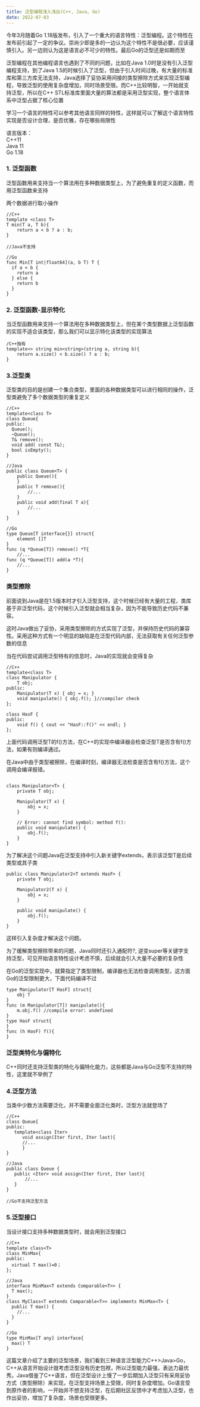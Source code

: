 ```yaml
---
title: 泛型编程浅入浅出(C++, Java, Go)
date: 2022-07-03
---
```


今年3月随着Go 1.18版发布，引入了一个重大的语言特性：泛型编程。这个特性在发布前引起了一定的争议。崇尚少即是多的一边认为这个特性不是很必要，应该谨慎引入。另一边则认为这是语言必不可少的特性。最后Go的泛型还是如期而至

泛型编程在其他编程语言也遇到了不同的问题，比如在Java 1.0时是没有引入泛型编程支持，到了Java 1.5的时候引入了泛型，但由于引入时间过晚，有大量的标准库和第三方库无法支持，Java选择了妥协采用间接的类型擦除方式来实现泛型编程，导致泛型的使用复杂度增加，同时场景受限。而C++比较明智，一开始就支持泛型，所以在C++ STL标准库里面大量的算法都是采用泛型实现，整个语言体系中泛型占据了核心位置

学习一个语言的特性可以参考其他语言同样的特性，这样就可以了解这个语言特性实现是否设计合理，是否优雅，存在哪些局限性

语言版本：  
C++11  
Java 11  
Go 1.18  
  
### 1. 泛型函数  
泛型函数用来支持当一个算法用在多种数据类型上，为了避免重复的定义函数，而用泛型函数来支持  
  
两个数据进行取小操作  
```
//C++
template <class T>
T min(T a, T b){
    return a < b ? a : b;
}

//Java不支持

//Go
func Min[T int|float64](a, b T) T {
  if a < b {
    return a
  } else {
    return b
  }
}
```
  
### 2. 泛型函数-显示特化
当泛型函数用来支持一个算法用在多种数据类型上，但在某个类型数据上泛型函数的实现不适合该类型，那么我们可以显示特化该类型的实现算法
```
/C++独有
template<> string min<string>(string a, string b){
    return a.size() < b.size() ? a : b;
}
```
  
### 3.泛型类
泛型类的目的是创建一个集合类型，里面的各种数据类型可以进行相同的操作，泛型类避免了多个数据类型的重复定义

```
//C++
template<class T>
class Queue{
public:
  Queue();
  ~Queue();
  T& remove();
  void add( const T&);
  bool isEmpty();
}

//Java
public class Queue<T> {
    public Queue(){
    }
    public T remove(){
        //...
    }
    public void add(final T a){
        //...
    }
}

//Go
type Queue[T interface{}] struct{
    element []T
}
func (q *Queue[T]) remove() *T{
    //...
func (q *Queue[T]) add(a *T){
    //...
}
```
  
### 类型擦除
前面说到Java是在1.5版本时才引入泛型支持，这个时候已经有大量的工程，类库基于非泛型代码，这个时候引入泛型就会相当复杂，因为不能导致历史代码不兼容。

这时Java做出了妥协，采用类型擦除的方式实现了泛型，并保持历史代码的兼容性。采用这种方式有一个明显的缺陷是在泛型代码内部，无法获取有关任何泛型参数的信息

当在代码尝试调用泛型特有的信息时，Java的实现就会变得复杂
```
//C++
template<class T> 
class Manipulator {
    T obj;
public:
    Manipulator(T x) { obj = x; }
    void manipulate() { obj.f(); }//compiler check
};

class HasF {
public:
    void f() { cout << "HasF::f()" << endl; }
};
```
上面代码调用泛型T的f()方法，在C++的实现中编译器会检查泛型T是否含有f()方法，如果有则编译通过。

在Java中由于类型被擦除，在编译时刻，编译器无法检查是否含有f()方法，这个调用会编译报错。
```

class Manipulator<T> {
    private T obj;
    
    Manipulator(T x) {
        obj = x;
    }
    
    // Error: cannot find symbol: method f():
    public void manipulate() {
        obj.f();
    }
}
```
为了解决这个问题Java在泛型支持中引入新关键字extends，表示该泛型T是后续类型或其子类
```
public class Manipulator2<T extends HasF> {
    private T obj;

    Manipulator2(T x) {
        obj = x;
    }

    public void manipulate() {
        obj.f();
    }
}
```

这样引入复杂度才解决这个问题。

为了缓解类型擦除带来的问题，Java同时还引入通配符?, 逆变super等关键字支持泛型，可见开始语言特性设计考虑不慎，后续就会引入大量不必要的复杂性

在Go的泛型实现中，就算指定了类型限制，编译器也无法检查调用类型，这方面Go的泛型限制更大，下面代码编译不过
```
type Manipulator[T HasF] struct{
    obj T
}
func (m Manipulator[T]) manipulate(){
    m.obj.f() //compile error: undefined
}
type HasF struct{
}
func (h HasF) f(){
}
```
  
### 泛型类特化与偏特化

C++同时还支持泛型类的特化与偏特化能力，这些都是Java与Go泛型不支持的特性，这里就不举例了

  
### 4.泛型方法

当类中少数方法需要泛化，并不需要全面泛化类时，泛型方法就登场了
```
//C++
class Queue{
public:
   template<class Iter>
      void assign(Iter first, Iter last){
      //...
      }
}

//Java
public class Queue {
   public <Iter> void assign(Iter first, Iter last){
       //...
   }
}

//Go不支持泛型方法
```

  
### 5.泛型接口
当设计接口支持多种数据类型时，就会用到泛型接口
```
//C++
template class<T>
class MinMax{
public:
  virtual T max()=0；
};

//Java
interface MinMax<T extends Comparable<T>> {
  T max();
}
class MyClass<T extends Comparable<T>> implements MinMax<T> {
  public T max() {
    //...
  }
}

//Go
type MinMax[T any] interface{
  max() T
}
```
  
  
    
这篇文章介绍了主要的泛型场景，我们看到三种语言泛型能力C++>Java>Go，C++从语言开始设计就考虑泛型没有历史包袱，所以泛型能力最强，表达力最优秀。Java借鉴了C++语言，但在泛型设计上慢了一步后期加入泛型只有采用妥协方式（类型擦除）来实现，在泛型支持场景上受限，同时复杂度增加。Go语言受到原作者的影响，一开始并不想支持泛型，在后期社区反馈中才考虑加入泛型，也作出妥协，增加了复杂度，场景也受限更多。  
  
    
  


